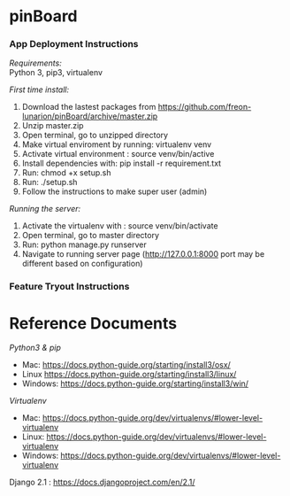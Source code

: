 # pinBoard

### App Deployment Instructions

*Requirements:*  
  Python 3, pip3, virtualenv

*First time install:*

1. Download the lastest packages from https://github.com/freon-lunarion/pinBoard/archive/master.zip
2. Unzip master.zip
3. Open terminal, go to unzipped directory
4. Make virtual enviroment by running: virtualenv venv 
5. Activate virtual environment : source venv/bin/active
6. Install dependencies with: pip install -r requirement.txt
7. Run: chmod +x setup.sh
8. Run: ./setup.sh
9. Follow the instructions to make super user (admin)


*Running the server:*

1. Activate the virtualenv with : source venv/bin/activate
2. Open terminal, go to master directory
3. Run: python manage.py runserver
4. Navigate to running server page (http://127.0.0.1:8000 port may be different based on configuration)

### Feature Tryout Instructions




# Reference Documents
*Python3 & pip*
* Mac: https://docs.python-guide.org/starting/install3/osx/
* Linux https://docs.python-guide.org/starting/install3/linux/
* Windows: https://docs.python-guide.org/starting/install3/win/

*Virtualenv*
* Mac: https://docs.python-guide.org/dev/virtualenvs/#lower-level-virtualenv
* Linux: https://docs.python-guide.org/dev/virtualenvs/#lower-level-virtualenv
* Windows: https://docs.python-guide.org/dev/virtualenvs/#lower-level-virtualenv

Django 2.1 : https://docs.djangoproject.com/en/2.1/
